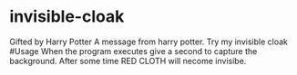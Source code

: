 # invisible-cloak
 Gifted by Harry Potter
 A message from harry potter. Try my invisible cloak
#Usage
 When the program executes give a second to capture the background. After some time RED CLOTH will necome invisibe.
 
